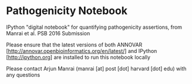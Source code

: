 # Pathogenicity Notebook
IPython "digital notebook" for quantifying pathogenicity assertions, from Manrai et al. PSB 2016 Submission

Please ensure that the latest versions of both ANNOVAR [http://annovar.openbioinformatics.org/en/latest/] and IPython [http://ipython.org] are installed to run this notebook locally

Please contact Arjun Manrai (manrai [at] post [dot] harvard [dot] edu) with any questions
